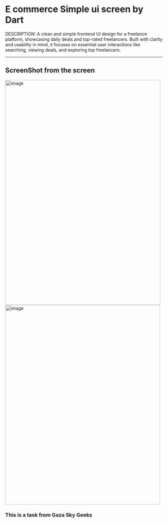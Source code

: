 
#   E commerce Simple ui screen by Dart         #


DESCRIPTION:
  A clean and simple frontend UI design for a freelance platform, showcasing daily deals and top-rated freelancers. 
  Built with clarity and usability in mind, it focuses on essential user interactions like searching, viewing deals, and exploring top freelancers.

----------------------------------------------
ScreenShot from the screen 
----------------------------------------------
<img width="496" height="716" alt="image" src="https://github.com/user-attachments/assets/a8c6e438-2fa5-4cd3-a4aa-d716d3cab3f7" />


<img width="495" height="635" alt="image" src="https://github.com/user-attachments/assets/105385a8-0933-4d76-b6a4-7409db66df2d" />

### This is a task from Gaza Sky Geeks 


